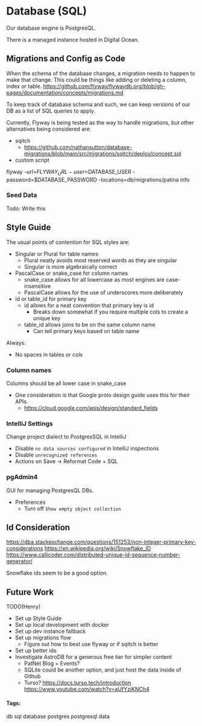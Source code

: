 # Database (SQL)

Our database engine is PostgresQL. 

There is a managed instance hosted in Digital Ocean.


## Migrations and Config as Code 
When the schema of the database changes, a migration needs to happen to make that change. This could
be things like adding or deleting a column, index or table.
https://github.com/flyway/flywaydb.org/blob/gh-pages/documentation/concepts/migrations.md

To keep track of database schema and such, we can keep versions of our DB as a list of SQL queries
to apply. 

Currently, Flyway is being tested as the way to handle migrations, but other alternatives
being considered are:
- sqitch
  - https://github.com/nathansutton/database-migrations/blob/main/src/migrations/sqitch/deploy/concept.sql
- custom script

flyway -url=$FLYWAY_URL -user=$DATABASE_USER -password=$DATABASE_PASSWORD -locations=db/migrations/patina info

### Seed Data
Todo: Write this

## Style Guide
The usual points of contention for SQL styles are:
- Singular or Plural for table names
  - Plural neatly avoids most reserved words as they are singular
  - Singular is more algebraically correct
- PascalCase or snake_case for column names
  - snake_case allows for all lowercase as most engines are case-insensitive
  - PascalCase allows for the use of underscores more deliberately
- id or table_id for primary key
  - id allows for a neat convention that primary key is id
    - Breaks down somewhat if you require multiple cols to create a unique key
  - table_id allows joins to be on the same column name
    - Can tell primary keys based on table name

Always:
- No spaces in tables or cols

### Column names
Columns should be all lower case in snake_case
- One consideration is that Google proto design guide uses this for their APIs.
    - https://cloud.google.com/apis/design/standard_fields

### IntelliJ Settings
Change project dialect to PostgresSQL in IntelliJ
- Disable `no data sources configured` in IntelliJ inspections
- Disable `unrecognized references`
- Actions on Save -> Reformat Code + SQL

### pgAdmin4
GUI for managing PostgresQL DBs.
- Preferences
    - Turn off `Show empty object collection`


## Id Consideration
https://dba.stackexchange.com/questions/151253/non-integer-primary-key-considerations
https://en.wikipedia.org/wiki/Snowflake_ID
https://www.callicoder.com/distributed-unique-id-sequence-number-generator/

Snowflake ids seem to be a good option.

## Future Work
TODO(Henry)
- Set up Style Guide
- Set up local development with docker
- Set up dev instance fallback
- Set up migrations flow
  - Figure out how to best use flyway or if sqitch is better
- Set up better ids
- Investigate AstroDB for a generous free tier for simpler content
  - PatNet Blog + Events?
  - SQLite could be another option, and just host the data inside of Github
  - Turso? https://docs.turso.tech/introduction https://www.youtube.com/watch?v=aUfYzjKNCh4

#### Tags:
db
sql
database
postgres
postgresql
data
